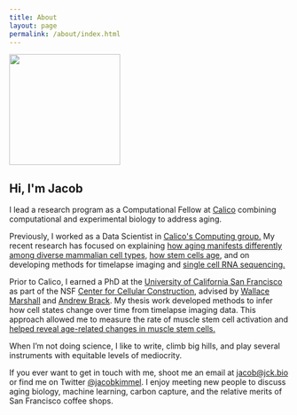 ```yaml
---
title: About
layout: page
permalink: /about/index.html
---
```

<img src="{{ site.url }}/{{ site.picture }}" style="width:200px;" />


## Hi, I'm Jacob

I lead a research program as a Computational Fellow at [Calico](http://calicolabs.com) combining computational and experimental biology to address aging.

Previously, I worked as a Data Scientist in [Calico's Computing group.](https://www.calicolabs.com/team/computational-scientists/)
My recent research has focused on explaining [how aging manifests differently among diverse mammalian cell types](https://mca.research.calicolabs.com), [how stem cells age](https://myo.research.calicolabs.com), and on developing methods for timelapse imaging and [single cell RNA sequencing.](https://github.com/scnym)

Prior to Calico, I earned a PhD at the [University of California San Francisco](https://ucsf.edu) as part of the NSF [Center for Cellular Construction](https://ccc.ucsf.edu), advised by [Wallace Marshall](http://tetrad.ucsf.edu/faculty/wallace-wallace) and [Andrew Brack](http://bracklab.com).
My thesis work developed methods to infer how cell states change over time from timelapse imaging data.
This approach allowed me to measure the rate of muscle stem cell activation and [helped reveal age-related changes in muscle stem cells.]({{site.url}}/aging_musc_dynamics)

When I’m not doing science, I like to write, climb big hills, and play several instruments with equitable levels of mediocrity.

If you ever want to get in touch with me, shoot me an email at [jacob@jck.bio](mailto:jacob@jck.bio) or find me on Twitter [@jacobkimmel](https://twitter.com/jacobkimmel).
I enjoy meeting new people to discuss aging biology, machine learning, carbon capture, and the relative merits of San Francisco coffee shops.
